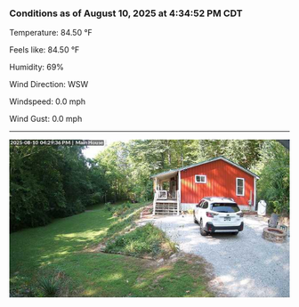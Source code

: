 ### Conditions as of August 10, 2025 at 4:34:52 PM CDT 

Temperature: 84.50 &deg;F

Feels like: 84.50 &deg;F

Humidity: 69%

Wind Direction: WSW

Windspeed: 0.0 mph

Wind Gust: 0.0 mph

---

<img src="./images/latest.jpeg"/>

